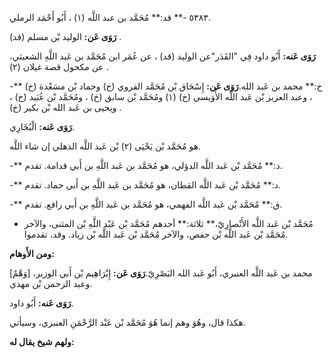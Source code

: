 ٥٣٨٣ -** قد:** مُحَمَّد بن عبد اللَّه (١) ، أَبُو أَحْمَد الرملي.

**رَوَى عَن:** الوليد بْن مسلم (قد) .

**رَوَى عَنه:** أَبُو داود فِي "القَدَر"عن الوليد (قد) ، عن عُمَر ابن مُحَمَّد بن عَبد اللَّهِ الشعيثي، عن مكحول قصة غيلان (٢) .

-** خ:** محمد بن عَبد الله.**رَوَى عَن:** إِسْحَاق بْن مُحَمَّد الفروي (خ) وحماد بْن مسَعْدة (خ) ، وعبد العزيز بْن عَبد اللَّه الأُوَيسي (خ) (١) ومُحَمَّد بْن سابق (خ) ، ومُحَمَّد بْن عُبَيد (خ) ، ويحيى بن عَبد الله بْن بكير (خ) .

**رَوَى عَنه:** الْبُخَارِي.

هو مُحَمَّد بْن يَحْيَى (٢) بْن عَبد اللَّه الذهلي إن شاء اللَّه.

-** د:** مُحَمَّد بْن عَبد اللَّه الدؤلي، هو مُحَمَّد بن عَبد اللَّهِ بن أَبي قدامة. تقدم.

-** د:** مُحَمَّد بْن عَبد اللَّه القطان، هو مُحَمَّد بن عَبد اللَّهِ بن أَبي حماد. تقدم.

-** ق:** مُحَمَّد بْن عَبد اللَّه الفهمي، هو مُحَمَّد بن عَبد اللَّهِ بن أَبي رافع. تقدم.

- مُحَمَّد بْن عَبد اللَّه الأَنْصارِيّ،** ثلاثة:** أحدهم مُحَمَّد بْن عَبْد اللَّهِ بْن المثنى، والآخر مُحَمَّد بْن عَبد اللَّه بْن حفص، والآخر مُحَمَّد بْن عَبد اللَّه بْن زياد. وقد، تقدموا.

**ومن الأَوهام:**

[وَهْمٌ] محمد بن عَبد اللَّه العنبري، أَبُو عَبد الله البَصْرِيّ.**رَوَى عَن:** إِبْرَاهِيم بْن أَبي الوزير، وعبد الرحمن بْن مهدي.

**رَوَى عَنه:** أَبُو داود.

هكذا قال، وهُوَ وهم إنما هُوَ مُحَمَّد بْن عَبْد الرَّحْمَنِ العنبري، وسيأتي.

**ولهم شيخ يقال له:**